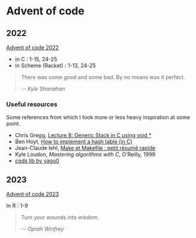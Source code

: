 # Advent of code

## 2022

[Advent of code 2022](https://adventofcode.com/2022)

- in C : 1-15, 24-25
- in Scheme (Racket) : 1-13, 24-25

> There was some good and some bad. By no means was it perfect.
>
> _-- Kyle Shanahan_

### Useful resources

Some references from which I took more or less heavy inspiration at some point.

- Chris Gregg, [Lecture 8: Generic Stack in C using void \*](https://youtu.be/vCwRbB7-igI)
- Ben Hoyt, [How to implement a hash table (in C)](https://benhoyt.com/writings/hash-table-in-c/)
- Jean-Claude Iehl, [Make et Makefile : petit résumé rapide](https://perso.univ-lyon1.fr/jean-claude.iehl/Public/educ/Makefile.html)
- Kyle Loudon, _Mastering algorithms with C_, O'Reilly, 1999
- [cgds lib by yagu0](https://github.com/yagu0/cgds/)

## 2023

[Advent of code 2023](https://adventofcode.com/2023)

In R : 1-9

> Turn your wounds into wisdom.
>
> _-- Oprah Winfrey_
